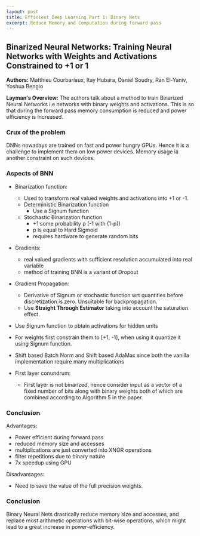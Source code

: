 ```yaml
---
layout: post
title: Efficient Deep Learning Part 1: Binary Nets
excerpt: Reduce Memory and Computation during forward pass
---
```


## Binarized Neural Networks: Training Neural Networks with Weights and Activations Constrained to +1 or 1

**Authors:** Matthieu Courbariaux, Itay Hubara, Daniel Soudry, Ran El-Yaniv, Yoshua Bengio

**Layman's Overview:** The authors talk about a method to train Binarized Neural Networks i.e networks with binary weights and activations. This is so that during the forward pass memory consumption is reduced and power efficiency is increased.

### Crux of the problem

DNNs nowadays are trained on fast and power hungry GPUs. Hence it is a challenge to implement them on low power devices. Memory usage ia another constraint on such devices.

### Aspects of BNN

* Binarization function:
  * Used to transform real valued weights and activations into +1 or -1.
  * Deterministic Binarization function
    * Use a Signum function
  * Stochastic Binarization function
    * +1 some probability p (-1 with (1-p))
    * p is equal to Hard Sigmoid
    * requires hardware to generate random bits
    
* Gradients:
  * real valued gradients with sufficient resolution accumulated into real variable
  * method of training BNN is a variant of Dropout
  
* Gradient Propagation:
  * Derivative of Signum or stochastic function wrt quantities before discretization is zero. Unsuitable for backpropagation.
  * Use **Straight Through Estimator** taking into account the saturation effect.

* Use Signum function to obtain activations for hidden units

* For weights first constrain them to [+1, -1], when using it quantize it using Signum function.

* Shift based Batch Norm and Shift based AdaMax since both the vanilla implementation require many multiplications

* First layer conundrum:
  * First layer is not binarized, hence consider input as a vector of a fixed number of bits along with binary weights both of which are combined according to Algorithm 5 in the paper.

### Conclusion

Advantages:

* Power efficient during forward pass
* reduced memory size and accesses
* multiplications are just converted into XNOR operations
* filter repetitions due to binary nature
* 7x speedup using GPU

Disadvantages:

* Need to save the value of the full precision weights.

### Conclusion

Binary Neural Nets drastically reduce memory size and accesses, and replace most arithmetic operations with bit-wise operations, which might lead to a great increase in power-efficiency.
